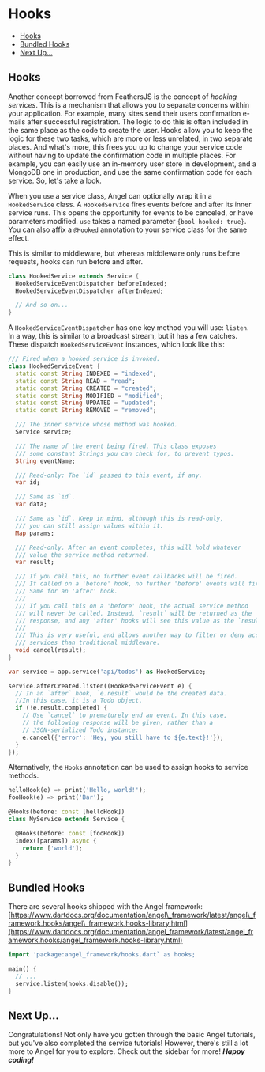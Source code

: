 # Hooks

* [Hooks](hooks.md#hooks)
* [Bundled Hooks](hooks.md#bundled-hooks)
* [Next Up...](hooks.md#next-up)

## Hooks

Another concept borrowed from FeathersJS is the concept of _hooking services_. This is a mechanism that allows you to separate concerns within your application. For example, many sites send their users confirmation e-mails after successful registration. The logic to do this is often included in the same place as the code to create the user. Hooks allow you to keep the logic for these two tasks, which are more or less unrelated, in two separate places. And what's more, this frees you up to change your service code without having to update the confirmation code in multiple places. For example, you can easily use an in-memory user store in development, and a MongoDB one in production, and use the same confirmation code for each service. So, let's take a look.

When you `use` a service class, Angel can optionally wrap it in a `HookedService` class. A `HookedService` fires events before and after its inner service runs. This opens the opportunity for events to be canceled, or have parameters modified. `use` takes a named parameter `{bool hooked: true}`. You can also affix a `@Hooked` annotation to your service class for the same effect.

This is similar to middleware, but whereas middleware only runs before requests, hooks can run before and after.

```dart
class HookedService extends Service {
  HookedServiceEventDispatcher beforeIndexed;
  HookedServiceEventDispatcher afterIndexed;

  // And so on...
}
```

A `HookedServiceEventDispatcher` has one key method you will use: `listen`. In a way, this is similar to a broadcast stream, but it has a few catches. These dispatch `HookedServiceEvent` instances, which look like this:

```dart
/// Fired when a hooked service is invoked.
class HookedServiceEvent {
  static const String INDEXED = "indexed";
  static const String READ = "read";
  static const String CREATED = "created";
  static const String MODIFIED = "modified";
  static const String UPDATED = "updated";
  static const String REMOVED = "removed";

  /// The inner service whose method was hooked.
  Service service;

  /// The name of the event being fired. This class exposes
  /// some constant Strings you can check for, to prevent typos.
  String eventName;

  /// Read-only: The `id` passed to this event, if any.
  var id;

  /// Same as `id`.
  var data;

  /// Same as `id`. Keep in mind, although this is read-only,
  /// you can still assign values within it.
  Map params;

  /// Read-only. After an event completes, this will hold whatever
  /// value the service method returned.
  var result;

  /// If you call this, no further event callbacks will be fired.
  /// If called on a 'before' hook, no further 'before' events will fire.
  /// Same for an 'after' hook.
  ///
  /// If you call this on a 'before' hook, the actual service method
  /// will never be called. Instead, `result` will be returned as the
  /// response, and any 'after' hooks will see this value as the `result`.
  ///
  /// This is very useful, and allows another way to filter or deny access to
  /// services than traditional middleware.
  void cancel(result);
}
```

```dart
var service = app.service('api/todos') as HookedService;

service.afterCreated.listen((HookedServiceEvent e) {
  // In an `after` hook, `e.result` would be the created data.
  //In this case, it is a Todo object.
  if (!e.result.completed) {
    // Use `cancel` to prematurely end an event. In this case,
    // the following response will be given, rather than a
    // JSON-serialized Todo instance:
    e.cancel({'error': 'Hey, you still have to ${e.text}!'});
  }
});
```

Alternatively, the `Hooks` annotation can be used to assign hooks to service methods.

```dart
helloHook(e) => print('Hello, world!');
fooHook(e) => print('Bar');

@Hooks(before: const [helloHook])
class MyService extends Service {

  @Hooks(before: const [fooHook])
  index([params]) async {
    return ['world'];
  }
}
```

## Bundled Hooks

There are several hooks shipped with the Angel framework: [https://www.dartdocs.org/documentation/angel\_framework/latest/angel\_framework.hooks/angel\_framework.hooks-library.html](https://www.dartdocs.org/documentation/angel_framework/latest/angel_framework.hooks/angel_framework.hooks-library.html)

```dart
import 'package:angel_framework/hooks.dart` as hooks;

main() {
  // ...
  service.listen(hooks.disable());
}
```

## Next Up...

Congratulations! Not only have you gotten through the basic Angel tutorials, but you've also completed the service tutorials! However, there's still a lot more to Angel for you to explore. Check out the sidebar for more! _**Happy coding!**_

